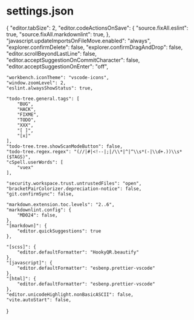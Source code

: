 # settings.json

{
    "editor.tabSize": 2,
    "editor.codeActionsOnSave": {
        "source.fixAll.eslint": true,
        "source.fixAll.markdownlint": true,
    },
    "javascript.updateImportsOnFileMove.enabled": "always",
    "explorer.confirmDelete": false,
    "explorer.confirmDragAndDrop": false,
    "editor.scrollBeyondLastLine": false,
    "editor.acceptSuggestionOnCommitCharacter": false,
    "editor.acceptSuggestionOnEnter": "off",

    "workbench.iconTheme": "vscode-icons",
    "window.zoomLevel": 2,
    "eslint.alwaysShowStatus": true,

    "todo-tree.general.tags": [
        "BUG",
        "HACK",
        "FIXME",
        "TODO",
        "XXX",
        "[ ]",
        "[x]"
    ],
    "todo-tree.tree.showScanModeButton": false,
    "todo-tree.regex.regex": "(//|#|<!--|;|/\\*|^|^\\s*(-|\\d+.))\\s*($TAGS)",
    "cSpell.userWords": [
        "vuex"
    ],
    
    "security.workspace.trust.untrustedFiles": "open",
    "bracketPairColorizer.depreciation-notice": false,
    "git.confirmSync": false,

    "markdown.extension.toc.levels": "2..6",
    "markdownlint.config": {
        "MD024": false,
    },
    "[markdown]": {
        "editor.quickSuggestions": true
    },

    "[scss]": {
        "editor.defaultFormatter": "HookyQR.beautify"
    },
    "[javascript]": {
        "editor.defaultFormatter": "esbenp.prettier-vscode"
    },
    "[html]": {
        "editor.defaultFormatter": "esbenp.prettier-vscode"
    },
    "editor.unicodeHighlight.nonBasicASCII": false,
    "vite.autoStart": false,
}
